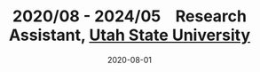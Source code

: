 ---
layout: post
title: <b>2020/08&nbsp;-&nbsp;2024/05</b> &nbsp;&nbsp;  Research Assistant,  <a href="https://www.usu.edu/">Utah State University</a>
date: 2020-08-01
description: an example of a blog post with jupyter notebook
categories: sample-posts jupyter-notebook
giscus_comments: true
related_posts: false
---
